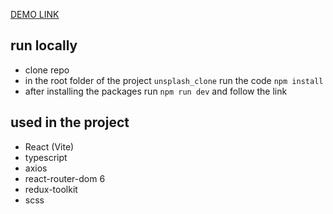 [DEMO LINK](https://oleksandrhrachov.github.io/unsplash_clone/)

## run locally
- clone repo
- in the root folder of the project `unsplash_clone` run the code `npm install`
- after installing the packages run `npm run dev` and follow the link

## used in the project
- React (Vite)
- typescript
- axios
- react-router-dom 6
- redux-toolkit
- scss
